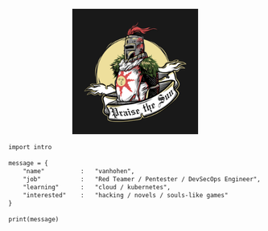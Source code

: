 <p align="center">
  <img width="250" height="250" src="https://github.com/vanhohen/vanhohen/blob/main/sun.jpg">
</p>

```
import intro

message = {
    "name"          :   "vanhohen",
    "job"           :   "Red Teamer / Pentester / DevSecOps Engineer",
    "learning"      :   "cloud / kubernetes",
    "interested"    :   "hacking / novels / souls-like games"
}

print(message)
```
